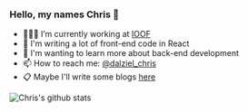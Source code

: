 ### Hello, my names Chris 👋

- 🧑🏻‍💻 I’m currently working at [IOOF](https://www.linkedin.com/company/ioof/)
- 🌱 I'm writing a lot of front-end code in React
- 🤔 I'm wanting to learn more about back-end development
- 📫 How to reach me: [@dalziel_chris](https://twitter.com/dalziel_chris)
- 📋 Maybe I'll write some blogs [here](https://christopherdalziel.medium.com/)

![Chris's github stats](https://github-readme-stats.vercel.app/api?username=ChristopherDalziel)
